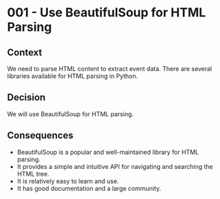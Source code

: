 # 001 - Use BeautifulSoup for HTML Parsing

## Context

We need to parse HTML content to extract event data. There are several libraries available for HTML parsing in Python.

## Decision

We will use BeautifulSoup for HTML parsing.

## Consequences

-   BeautifulSoup is a popular and well-maintained library for HTML parsing.
-   It provides a simple and intuitive API for navigating and searching the HTML tree.
-   It is relatively easy to learn and use.
-   It has good documentation and a large community.
